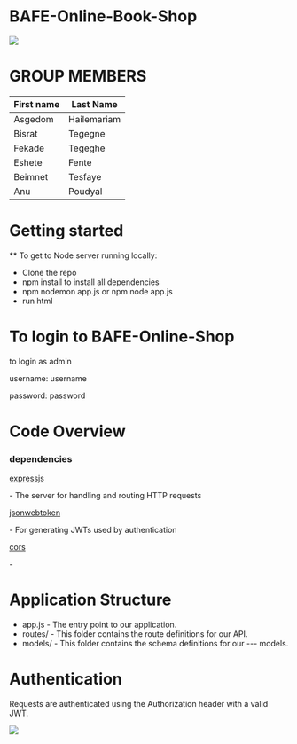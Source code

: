 # BAFE-Online-Book-Shop
<p><img src="https://miro.medium.com/max/365/1*Jr3NFSKTfQWRUyjblBSKeg.png"></p>

<h1>GROUP MEMBERS</h1>

|First name | Last Name |
|--- | --- |
| Asgedom | Hailemariam |
| Bisrat | Tegegne |
| Fekade | Tegeghe |
| Eshete | Fente |
| Beimnet | Tesfaye |
| Anu | Poudyal |

<h1>Getting started</h1>
<p> ** To get to Node server running locally:</p>
<ul>
  
  <li>Clone the repo</li>
  <li>npm install to install all dependencies</li>
  <li>npm nodemon app.js or npm node app.js</li>
  <li>run html</li>
</ul>

<h1> To login to BAFE-Online-Shop </h1>
<p>to login as admin</p>
<p>username: username</p>
<p>password: password</p>

<h1> Code Overview </h1>
<h3>dependencies</h3>
<p><a href = "https://www.npmjs.com/package/express">expressjs</a></p> - The server for handling and routing HTTP requests
<p><a href = "https://www.npmjs.com/package/jsonwebtoken">jsonwebtoken</a></p>  - For generating JWTs used by authentication
<p><a href = "https://www.npmjs.com/package/cors">cors</a></p>  - 
<h1>Application Structure</h1>
<ul>
  <li>app.js - The entry point to our application. </li>
  <li>routes/ - This folder contains the route definitions for our API.</li>
  <li>models/ - This folder contains the schema definitions for our --- models.</li>
 </ul>
<h1>Authentication</h1>
Requests are authenticated using the Authorization header with a valid JWT. 
<p></p>
<p></p>
<p></p>
<p><img src="https://msd.miu.edu/wp-content/uploads/msd-logo-6-420x75-1.png"></p>
